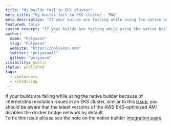 ```yaml
---
title: "My builds fail in EKS cluster"
meta_title: "My builds fail in EKS cluster - FAQ"
meta_description: "If your builds are failing while using the native builder because of internet/dns resolution issues."
featured: false
custom_excerpt: "If your builds are failing while using the native builder because of internet/dns resolution issues."
author:
  name: "Polyaxon"
  slug: "Polyaxon"
  website: "https://polyaxon.com"
  twitter: "polyaxonAI"
  github: "polyaxon"
visibility: public
status: published
tags:
  - containers
  - scheduling
---
```


If your builds are failing while using the native builder because of internet/dns resolution issues in an EKS cluster, 
similar to this [issue](https://github.com/polyaxon/polyaxon/issues/442), 
you should be aware that the latest versions of the AWS EKS-optimized AMI disables the docker bridge network by default.  
To fix this issue please see the note on the native builder [integration page](/integrations/native-build/).
